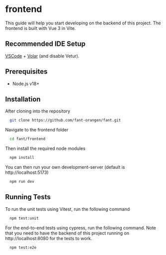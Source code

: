 # frontend

This guide will help you start developing on the backend of this project.
The frontend is built with Vue 3 in Vite.

## Recommended IDE Setup

[VSCode](https://code.visualstudio.com/) + [Volar](https://marketplace.visualstudio.com/items?itemName=Vue.volar) (and disable Vetur).

## Prerequisites

- Node.js v18+


## Installation
After cloning into the repository
```bash
  git clone https://github.com/fant-orangen/fant.git
```
Navigate to the frontend folder
```bash
  cd fant/frontend
```

Then install the required node modules

```bash
  npm install
```

You can then run your own development-server (default is http://localhost:5173)
```bash
  npm run dev
```
## Running Tests

To run the unit tests using Vitest, run the following command

```bash
  npm test:unit
```

For the end-to-end tests using cypress, run the following command. Note that you need to have the backend of this project running on http://localhost:8080 for the tests to work.
```bash
  npm test:e2e
```
